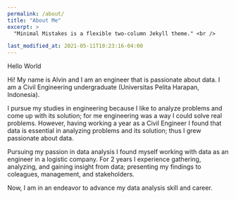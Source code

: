 ```yaml
---
permalink: /about/
title: "About Me"
excerpt: >
  "Minimal Mistakes is a flexible two-column Jekyll theme." <br />

last_modified_at: 2021-05-11T10:23:16-04:00
---
```


<body style="font-size: $type-size-4;">Hello World</body>

Hi! My name is Alvin and I am an engineer that is passionate about data. I am a Civil Engineering undergraduate (Universitas Pelita Harapan, Indonesia).

I pursue my studies in engineering because I like to analyze problems and come up with its solution; for me engineering was a way I could solve real problems.
However, having working a year as a Civil Engineer I found that data is essential in analyzing problems and its solution; thus I grew passionate about data.

Pursuing my passion in data analysis I found myself working with data as an engineer in a logistic company. For 2 years I experience gathering, analyzing, and gaining insight from data; presenting my findings to coleagues, management, and stakeholders. 

Now, I am in an endeavor to advance my data analysis skill and career.
